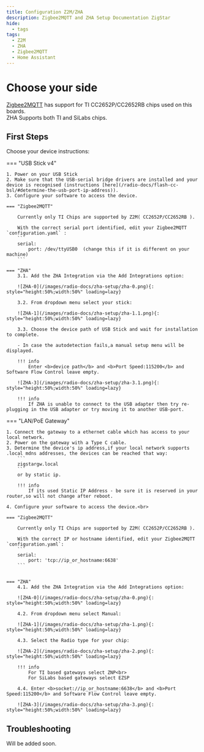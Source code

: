 ```yaml
---
title: Configuration Z2M/ZHA
description: Zigbee2MQTT and ZHA Setup Documentation ZigStar
hide:
  - tags
tags:
  - Z2M
  - ZHA
  - Zigbee2MQTT
  - Home Assistant
---
```


# Choose your side

[Zigbee2MQTT](https://www.zigbee2mqtt.io/) has support for TI CC2652P/CC2652RB chips used on this boards.<br>
ZHA Supports both TI and SiLabs chips. 

## First Steps

Choose your device instructions:

=== "USB Stick v4"

	1. Power on your USB Stick
	2. Make sure that the USB-serial bridge drivers are installed and your device is recognised (instructions [here](/radio-docs/flash-cc-bsl/#determine-the-usb-port-ip-address)).
	3. Configure your software to access the device.	
		
	=== "Zigbee2MQTT"
	
		Currently only TI Chips are supported by Z2M( CC2652P/CC2652RB ).
		
		With the correct serial port identified, edit your Zigbee2MQTT `configuration.yaml` :
		```
		serial:
			port: /dev/ttyUSB0  (change this if it is different on your machine)
		```
	
	=== "ZHA"
		3.1. Add the ZHA Integration via the Add Integrations option:
	
		![ZHA-0](/images/radio-docs/zha-setup/zha-0.png){: style="height:50%;width:50%" loading=lazy}

		3.2. From dropdown menu select your stick:
	
		![ZHA-1](/images/radio-docs/zha-setup/zha-1.1.png){: style="height:50%;width:50%" loading=lazy}
	
		3.3. Choose the device path of USB Stick and wait for installation to complete.
		
		- In case the autodetection fails,a manual setup menu will be displayed.
	
		!!! info
			Enter <b>device path</b> and <b>Port Speed:115200</b> and Software Flow Control leave empty.
	
		![ZHA-3](/images/radio-docs/zha-setup/zha-3.1.png){: style="height:50%;width:50%" loading=lazy}
		
		!!! info
			If ZHA is unable to connect to the USB adapter then try re-plugging in the USB adapter or try moving it to another USB-port.
	
=== "LAN/PoE Gateway"
	
	1. Connect the gateway to a ethernet cable which has access to your local network.
	2. Power on the gateway with a Type C cable.
	3. Determine the device's ip address,if your local network supports .local mdns addresses, the devices can be reached that way:
		```
		zigstargw.local
		```
		or by static ip.
	
		!!! info
			If its used Static IP Address - be sure it is reserved in your router,so will not change after reboot.

	4. Configure your software to access the device.<br>	
		
	=== "Zigbee2MQTT"
	
		Currently only TI Chips are supported by Z2M( CC2652P/CC2652RB ).
		
		With the correct IP or hostname identified, edit your Zigbee2MQTT `configuration.yaml`:
		```
		serial:
			port: 'tcp://ip_or_hostname:6638'
		```
	

	=== "ZHA"
		4.1. Add the ZHA Integration via the Add Integrations option:
	
		![ZHA-0](/images/radio-docs/zha-setup/zha-0.png){: style="height:50%;width:50%" loading=lazy}

		4.2. From dropdown menu select Manual:
	
		![ZHA-1](/images/radio-docs/zha-setup/zha-1.png){: style="height:50%;width:50%" loading=lazy}
	
		4.3. Select the Radio type for your chip:
	
		![ZHA-2](/images/radio-docs/zha-setup/zha-2.png){: style="height:50%;width:50%" loading=lazy}
	
		!!! info
			For TI based gateways select ZNP<br>
			For SiLabs based gateways select EZSP
		
		4.4. Enter <b>socket://ip_or_hostname:6638</b> and <b>Port Speed:115200</b> and Software Flow Control leave empty.
	
		![ZHA-3](/images/radio-docs/zha-setup/zha-3.png){: style="height:50%;width:50%" loading=lazy}
	
## Troubleshooting

Will be added soon.
